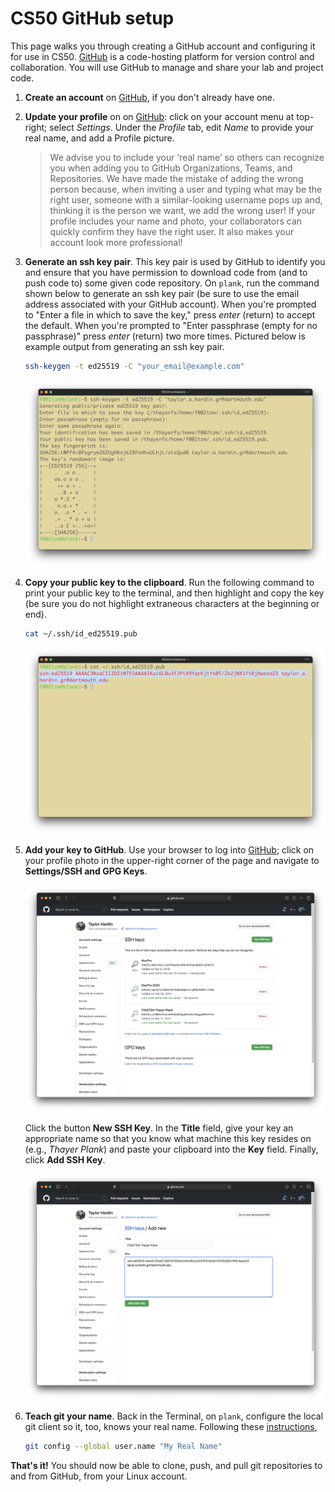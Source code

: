 # CS50 GitHub setup

This page walks you through creating a GitHub account and configuring it for use in CS50.
[GitHub](https://github.com) is a code-hosting platform for version control and collaboration.
You will use GitHub to manage and share your lab and project code.

1. **Create an account** on [GitHub](https://github.com), if you don't already have one.

2. **Update your profile** on on [GitHub](https://github.com):  click on your account menu at top-right; select *Settings*.
	Under the *Profile* tab, edit *Name* to provide your real name, and add a Profile picture.

	> We advise you to include your ‘real name’ so others can recognize you when adding you to GitHub  Organizations, Teams, and Repositories.
	> We have made the mistake of adding the wrong person because, when inviting a user and typing what may be the right user, someone with a similar-looking username pops up and, thinking it is the person we want, we add the wrong user!
	> If your profile includes your name and photo, your collaborators can quickly confirm they have the right user.
	> It also makes your account look more professional!

3. **Generate an ssh key pair**.
	This key pair is used by GitHub to identify you and ensure that you have permission to download code from (and to push code to) some given code repository.
	On `plank`, run the command shown below to generate an ssh key pair (be sure to use the email address associated with your GitHub account).
	When you're prompted to "Enter a file in which to save the key," press *enter* (return) to accept the default.
	When you're prompted to "Enter passphrase (empty for no passphrase)" press *enter* (return) two more times.
	Pictured below is example output from generating an ssh key pair.
	
	```bash
	ssh-keygen -t ed25519 -C "your_email@example.com"
	```

	![ssh-keygen example](images/ssh-generation.png)

4. **Copy your public key to the clipboard**.
	Run the following command to print your public key to the terminal, and then highlight and copy the key (be sure you do not highlight extraneous characters at the beginning or end).
	
	```bash
	cat ~/.ssh/id_ed25519.pub
	```
	![terminal output for printing the key file](images/ssh-copy.png)

5. **Add your key to GitHub**.
	Use your browser to log into [GitHub](https://www.github.com); click on your profile photo in the upper-right corner of the page and navigate to **Settings/SSH and GPG Keys**.

	![screenshot from GitHub settings page](images/ssh-add-key-1.png)

	Click the button **New SSH Key**.
	In the **Title** field, give your key an appropriate name so that you know what machine this key resides on (e.g., *Thayer Plank*) and paste your clipboard into the **Key** field.
Finally, click **Add SSH Key**.

	![screenshot from GitHub ssh page](images/ssh-add-key-2.png)

7. **Teach git your name**.
	Back in the Terminal, on `plank`, configure the local git client so it, too, knows your real name.
	Following these [instructions](https://docs.github.com/en/github/using-git/setting-your-username-in-git),
	
	```bash
	git config --global user.name "My Real Name"
	```


**That's it!**
You should now be able to clone, push, and pull git repositories to and from GitHub, from your Linux account.
